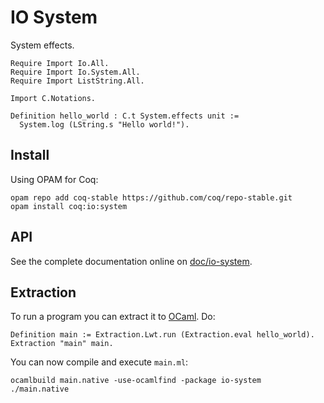 # IO System
System effects.

    Require Import Io.All.
    Require Import Io.System.All.
    Require Import ListString.All.

    Import C.Notations.

    Definition hello_world : C.t System.effects unit :=
      System.log (LString.s "Hello world!").

## Install
Using OPAM for Coq:

    opam repo add coq-stable https://github.com/coq/repo-stable.git
    opam install coq:io:system

## API
See the complete documentation online on [doc/io-system](http://clarus.github.io/doc/io-system/IoSystem.System.html).

## Extraction
To run a program you can extract it to [OCaml](https://ocaml.org/). Do:

    Definition main := Extraction.Lwt.run (Extraction.eval hello_world).
    Extraction "main" main.

You can now compile and execute `main.ml`:

    ocamlbuild main.native -use-ocamlfind -package io-system
    ./main.native
